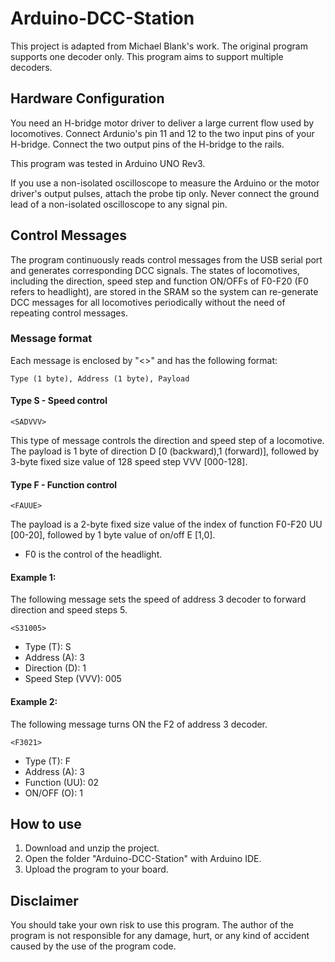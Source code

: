 # Arduino-DCC-Station
This project is adapted from Michael Blank's work. The original program supports one decoder only. This program aims to support multiple decoders.

## Hardware Configuration
You need an H-bridge motor driver to deliver a large current flow used by locomotives. Connect Ardunio's pin 11 and 12 to the two input pins of your H-bridge. Connect the two output pins of the H-bridge to the rails.

This program was tested in Arduino UNO Rev3.

If you use a non-isolated oscilloscope to measure the Arduino or the motor driver's output pulses, attach the probe tip only. Never connect the ground lead of a non-isolated oscilloscope to any signal pin.

## Control Messages
The program continuously reads control messages from the USB serial port and generates corresponding DCC signals. The states of locomotives, including the direction, speed step and function ON/OFFs of F0-F20 (F0 refers to headlight), are stored in the SRAM so the system can re-generate DCC messages for all locomotives periodically without the need of repeating control messages.

### Message format
Each message is enclosed by "<>" and has the following format:
```
Type (1 byte), Address (1 byte), Payload
```
#### Type S - Speed control
```
<SADVVV>
```
This type of message controls the direction and speed step of a locomotive.
The payload is 1 byte of direction D [0 (backward),1 (forward)], followed by 3-byte fixed size value of 128 speed step VVV [000-128].

#### Type F - Function control
```
<FAUUE>
```
The payload is a 2-byte fixed size value of the index of function F0-F20 UU [00-20], followed by 1 byte value of on/off E [1,0].
* F0 is the control of the headlight.

#### Example 1:
The following message sets the speed of address 3 decoder to forward direction and speed steps 5.
```
<S31005>
```
* Type (T): S
* Address (A): 3
* Direction (D): 1
* Speed Step (VVV): 005

#### Example 2:
The following message turns ON the F2 of address 3 decoder.
```
<F3021>
```
* Type (T): F
* Address (A): 3
* Function (UU): 02
* ON/OFF (O): 1

## How to use
1. Download and unzip the project.
2. Open the folder "Arduino-DCC-Station" with Arduino IDE.
3. Upload the program to your board.

## Disclaimer
You should take your own risk to use this program. The author of the program is not responsible for any damage, hurt, or any kind of accident caused by the use of the program code.


